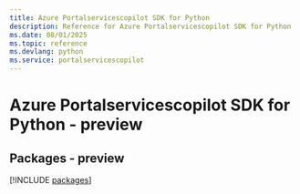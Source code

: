 ```yaml
---
title: Azure Portalservicescopilot SDK for Python
description: Reference for Azure Portalservicescopilot SDK for Python
ms.date: 08/01/2025
ms.topic: reference
ms.devlang: python
ms.service: portalservicescopilot
---
```

# Azure Portalservicescopilot SDK for Python - preview
## Packages - preview
[!INCLUDE [packages](portalservicescopilot-index.md)]